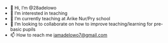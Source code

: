 - 👋 Hi, I’m @28adelowo
- 👀 I’m interested in teaching
- 🌱 I’m currently teaching at Arike Nur/Pry school
- 💞️ I’m looking to collaborate on how to improve teaching/learning for pre-basic pupils
- 📫 How to reach me iamadelowo7@gmail.com

<!---
28adelowo/28adelowo is a ✨ special ✨ repository because its `README.md` (this file) appears on your GitHub profile.
You can click the Preview link to take a look at your changes.
--->
